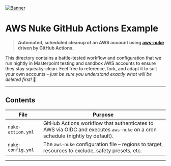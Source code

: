 [![Banner][banner-image]](https://masterpoint.io/)

# AWS Nuke GitHub Actions Example

> **Automated, scheduled cleanup of an AWS account using [aws-nuke](https://github.com/ekristen/aws-nuke) driven by GitHub Actions.**

This directory contains a battle-tested workflow and configuration that we run nightly in Masterpoint testing and sandbox AWS accounts to ensure they stay squeaky-clean. Feel free to reference, fork, and adapt it to suit your own accounts – *just be sure you understand exactly what will be deleted first!* 🧨

---

## Contents

| File | Purpose |
| ---- | ------- |
| `nuke-action.yml` | GitHub Actions workflow that authenticates to AWS via OIDC and executes `aws-nuke` on a cron schedule (nightly by default). |
| `nuke-config.yml` | The `aws-nuke` configuration file – regions to target, resources to exclude, safety presets, etc. |

---

[banner-image]: https://masterpoint-public.s3.us-west-2.amazonaws.com/v2/standard-long-fullcolor.png
